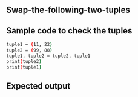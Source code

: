## Swap-the-following-two-tuples
## Sample code to check the tuples
```sh
tuple1 = (11, 22)
tuple2 = (99, 88)
tuple1, tuple2 = tuple2, tuple1
print(tuple2)
print(tuple1)
```
## Expected output
 

